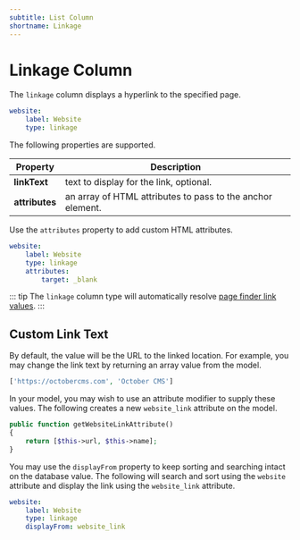 ```yaml
---
subtitle: List Column
shortname: Linkage
---
```

# Linkage Column

The `linkage` column displays a hyperlink to the specified page.

```yaml
website:
    label: Website
    type: linkage
```

The following properties are supported.

Property | Description
------------- | -------------
**linkText** | text to display for the link, optional.
**attributes** | an array of HTML attributes to pass to the anchor element.

Use the `attributes` property to add custom HTML attributes.

```yaml
website:
    label: Website
    type: linkage
    attributes:
        target: _blank
```

::: tip
The `linkage` column type will automatically resolve [page finder link values](../form/widget-pagefinder.md).
:::

## Custom Link Text

By default, the value will be the URL to the linked location. For example, you may change the link text by returning an array value from the model.

```php
['https://octobercms.com', 'October CMS']
```

In your model, you may wish to use an attribute modifier to supply these values. The following creates a new `website_link` attribute on the model.

```php
public function getWebsiteLinkAttribute()
{
    return [$this->url, $this->name];
}
```

You may use the `displayFrom` property to keep sorting and searching intact on the database value. The following will search and sort using the `website` attribute and display the link using the `website_link` attribute.

```yaml
website:
    label: Website
    type: linkage
    displayFrom: website_link
```
